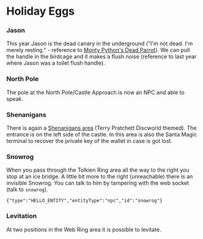 
# Holiday Eggs

### Jason
This year Jason is the dead canary in the underground ("I'm not dead. I'm merely resting." - reference to [Monty Python's Dead Parrot](https://en.wikipedia.org/wiki/Dead_Parrot_sketch)).
We can pull the handle in the birdcage and it makes a flush noise (reference to last year where Jason was a toilet flush handle).

### North Pole
The pole at the North Pole/Castle Approach is now an NPC and able to speak.

### Shenanigans
There is again a [Shenanigans area](https://github.com/joergschwarzwaelder/hhc2022/blob/main/images/Shenanigans.png) (Terry Pratchett Discworld themed). The entrance is on the left side of the castle.
In this area is also the Santa Magic terminal to recover the private key of the wallet in case is got lost.

### Snowrog
When you pass through the Tolkien Ring area all the way to the right you stop at an ice bridge.
A little bit more to the right (unreachable) there is an invisible Snowrog. You can talk to him by tampering with the web socket (talk to `snowrog`).
```
{"type":"HELLO_ENTITY","entityType":"npc","id":"snowrog"}
```

### Levitation
At two positions in the Web Ring area it is possible to levitate.
